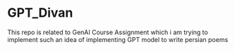 # GPT_Divan
This repo is related to GenAI Course Assignment which i am trying to implement such an idea of implementing GPT model to write persian poems  
